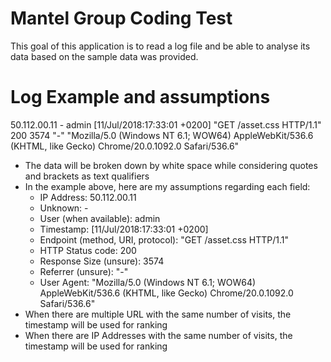# Mantel Group Coding Test

This goal of this application is to read a log file and be able to analyse its data based on the sample data was provided.

# Log Example and assumptions

50.112.00.11 - admin [11/Jul/2018:17:33:01 +0200] "GET /asset.css HTTP/1.1" 200 3574 "-" "Mozilla/5.0 (Windows NT 6.1; WOW64) AppleWebKit/536.6 (KHTML, like Gecko) Chrome/20.0.1092.0 Safari/536.6"

* The data will be broken down by white space while considering quotes and brackets as text qualifiers
* In the example above, here are my assumptions regarding each field:
  * IP Address: 50.112.00.11 
  * Unknown: - 
  * User (when available): admin 
  * Timestamp: [11/Jul/2018:17:33:01 +0200] 
  * Endpoint (method, URI, protocol): "GET /asset.css HTTP/1.1" 
  * HTTP Status code: 200 
  * Response Size (unsure): 3574 
  * Referrer (unsure): "-" 
  * User Agent: "Mozilla/5.0 (Windows NT 6.1; WOW64) AppleWebKit/536.6 (KHTML, like Gecko) Chrome/20.0.1092.0 Safari/536.6"
* When there are multiple URL with the same number of visits, the timestamp will be used for ranking
* When there are IP Addresses with the same number of visits, the timestamp will be used for ranking